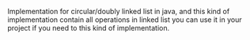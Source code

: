 Implementation for circular/doubly linked list in java, and this kind of implementation contain all operations in linked list
you can use it in your project if you need to this kind of implementation.